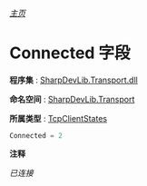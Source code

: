 ###### [主页](./Index.md "主页")

# Connected 字段

**程序集** : [SharpDevLib.Transport.dll](./SharpDevLib.Transport.assembly.md "SharpDevLib.Transport.dll")

**命名空间** : [SharpDevLib.Transport](./SharpDevLib.Transport.namespace.md "SharpDevLib.Transport")

**所属类型** : [TcpClientStates](./SharpDevLib.Transport.TcpClientStates.md "TcpClientStates")
``` csharp
Connected = 2
```

**注释**

*已连接*



